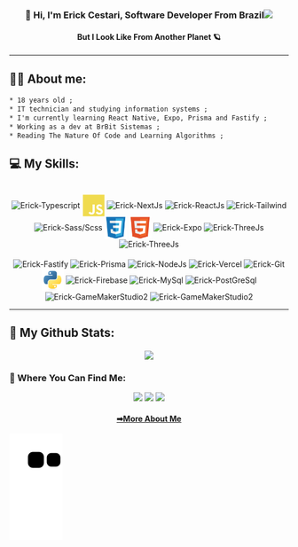 <div align="center">
  <h3>
    👋 Hi, I'm Erick Cestari, Software Developer From Brazil<img height = "20em" src="https://em-content.zobj.net/thumbs/120/google/350/flag-brazil_1f1e7-1f1f7.png"></img>
  </h3>

   <h4>But I Look Like From Another Planet 🪐</h4>
  <hr>
</div>

## **🕵️‍♂️ About me:**
```TS
* 18 years old ;
* IT technician and studying information systems ;
* I'm currently learning React Native, Expo, Prisma and Fastify ;
* Working as a dev at BrBit Sistemas ;
* Reading The Nature Of Code and Learning Algorithms ;
```


## **💻 My Skills:**
<div style="display: inline_block" align="center">
  <br>
  <img align="center" alt="Erick-Typescript" height="40" width="40" src="https://cdn.jsdelivr.net/gh/devicons/devicon/icons/typescript/typescript-original.svg"/>
  <img align="center" alt="Erick-Js" height="40" width="40" src="https://raw.githubusercontent.com/devicons/devicon/master/icons/javascript/javascript-plain.svg">
  <img align="center" alt="Erick-NextJs" height="40" width="40" src="https://cdn.jsdelivr.net/gh/devicons/devicon/icons/nextjs/nextjs-original.svg"/>
  <img align="center" alt="Erick-ReactJs" height="40" width="40" src="https://cdn.jsdelivr.net/gh/devicons/devicon/icons/react/react-original.svg"/>
  
  <img align="center" alt="Erick-Tailwind" height="40" width="40" src="https://cdn.jsdelivr.net/gh/devicons/devicon/icons/tailwindcss/tailwindcss-plain.svg">
  <img align="center" alt="Erick-Sass/Scss" height="40" width="40" src="https://cdn.jsdelivr.net/gh/devicons/devicon/icons/sass/sass-original.svg">
  <img align="center" alt="Erick-CSS" height="40" width="40" src="https://raw.githubusercontent.com/devicons/devicon/master/icons/css3/css3-original.svg">
  <img align="center" alt="Erick-HTML" height="40" width="40" src="https://raw.githubusercontent.com/devicons/devicon/master/icons/html5/html5-original.svg">
  
  <img align="center" alt="Erick-Expo" height="40" width="40" src="https://seeklogo.com/images/E/expo-logo-01BB2BCFC3-seeklogo.com.png"/>
  <img align="center" alt="Erick-ThreeJs" height="40" width="40" src="https://cdn.jsdelivr.net/gh/devicons/devicon/icons/threejs/threejs-original.svg"/>
  <img align="center" alt="Erick-ThreeJs" height="40" width="40" src="https://cdn.jsdelivr.net/gh/devicons/devicon/icons/express/express-original.svg"/>
  <br><br>
  
  <img align="center" alt="Erick-Fastify" height="40" width="40" src="https://www.svgrepo.com/show/353729/fastify-icon.svg"/>
  <img align="center" alt="Erick-Prisma" height="40" width="40" src="https://cdn.icon-icons.com/icons2/2107/PNG/512/file_type_light_prisma_icon_130444.png"/>
  
  <img align="center" alt="Erick-NodeJs" height="40" width="40" src="https://cdn.jsdelivr.net/gh/devicons/devicon/icons/nodejs/nodejs-original.svg"/>
  <img align="center" alt="Erick-Vercel" height="40" width="40" src="https://www.svgrepo.com/show/361653/vercel-logo.svg"/>
  <img align="center" alt="Erick-Git" height="40" width="40" src="https://cdn.jsdelivr.net/gh/devicons/devicon/icons/git/git-original.svg">
  <img align="center" alt="Erick-Python" height="40" width="40" src="https://raw.githubusercontent.com/devicons/devicon/master/icons/python/python-original.svg">
  
  <img align="center" alt="Erick-Firebase" height="40" width="40" src="https://cdn.jsdelivr.net/gh/devicons/devicon/icons/firebase/firebase-plain.svg"/>
  <img align="center" alt="Erick-MySql" height="40" width="40" src="https://cdn.jsdelivr.net/gh/devicons/devicon/icons/mysql/mysql-original.svg"/>
  <img align="center" alt="Erick-PostGreSql" height="40" width="40" src="https://cdn.jsdelivr.net/gh/devicons/devicon/icons/postgresql/postgresql-original.svg"/> 
  <img align="center" alt="Erick-GameMakerStudio2" height="40" width="40"  src="https://www.svgrepo.com/show/373618/gamemaker2.svg"/>
  <img align="center" alt="Erick-GameMakerStudio2" height="40" width="40"  src="https://about.gitlab.com/images/press/press-kit-icon.svg"/>
  
</div>
<hr>

## 🐲 My Github Stats:

<div align="center">
   <img align="center" src="https://simple-github-stats.vercel.app/?user=erickcestari&date=02/01/2020" />
</div>

<h3>🔎 Where You Can Find Me:</h3>

<div align="center"> 
  <a href="https://instagram.com/erick_cestari" target="_blank"><img src="https://img.shields.io/badge/-Instagram-%23E4405F?style=for-the-badge&logo=instagram&logoColor=white" target="_blank"></a>
  <a href = "mailto:erickcestari03@gmail.com"><img src="https://img.shields.io/badge/-Gmail-%23333?style=for-the-badge&logo=gmail&logoColor=white" target="_blank"></a>
  <a href="https://www.linkedin.com/in/erick-cestari/" target="_blank"><img src="https://img.shields.io/badge/-LinkedIn-%230077B5?style=for-the-badge&logo=linkedin&logoColor=white" target="_blank"></a> 
</div>

<h4 align="center"><a href="https://erickcestari-portfolio.vercel.app" target="_blank">➡More About Me</a></h4>




<img align="center">![snake gif](https://github.com/erickcestari/erickcestari/blob/output/github-contribution-grid-snake.svg)</img>

